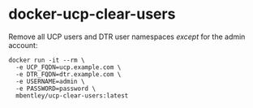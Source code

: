 docker-ucp-clear-users
======================


Remove all UCP users and DTR user namespaces *except* for the admin account:

```
docker run -it --rm \
  -e UCP_FQDN=ucp.example.com \
  -e DTR_FQDN=dtr.example.com \
  -e USERNAME=admin \
  -e PASSWORD=password \
  mbentley/ucp-clear-users:latest
```
